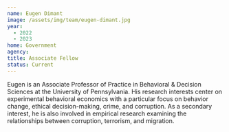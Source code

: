 ```yaml
---
name: Eugen Dimant
image: /assets/img/team/eugen-dimant.jpg
year:
  - 2022
  - 2023
home: Government
agency:
title: Associate Fellow
status: Current
---
```

Eugen is an Associate Professor of Practice in Behavioral & Decision Sciences at the University of Pennsylvania. His research interests center on experimental behavioral economics with a particular focus on behavior change, ethical decision-making, crime, and corruption. As a secondary interest, he is also involved in empirical research examining the relationships between corruption, terrorism, and migration.
